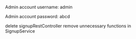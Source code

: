 Admin account username: admin

Admin account password: abcd

delete signupRestController
remove unnecessary functions in SignupService